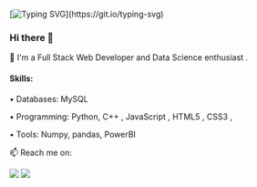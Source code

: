 [![Typing SVG](https://readme-typing-svg.herokuapp.com?font=sens-serif&size=40&pause=500&color=06CD9C&vCenter=true&width=600&height=70&lines=Vicky+Kumar;FullStack+Developer;JavaScript+Developer;Python+Developer;DataScience+enthusiast;)](https://git.io/typing-svg)

### Hi there 👋

🔭 I'm a Full Stack Web Developer and Data Science enthusiast .

#### Skills: 

• Databases: MySQL

• Programming: Python, C++ , JavaScript , HTML5 , CSS3 ,

• Tools: Numpy, pandas, PowerBI

📫 Reach me on: 

<a target="_blank" href="https://www.linkedin.com/in/pseudovicky/"><img src="https://img.shields.io/badge/-LinkedIn-0077B5?style=for-the-badge&logo=Linkedin&logoColor=white"></img></a>
<a target="_blank" href="mailto:sudovicky@gmail.com"><img src="https://img.shields.io/badge/-Gmail-D14836?style=for-the-badge&logo=Gmail&logoColor=white"></img></a>
<br>
</p> 
